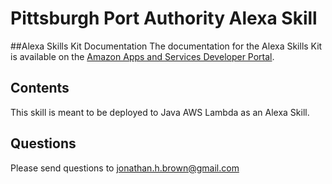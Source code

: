# Pittsburgh Port Authority Alexa Skill

##Alexa Skills Kit Documentation
The documentation for the Alexa Skills Kit is available on the [Amazon Apps and Services Developer Portal](https://developer.amazon.com/appsandservices/solutions/alexa/alexa-skills-kit/).

## Contents
This skill is meant to be deployed to Java AWS Lambda as an Alexa Skill.

## Questions
Please send questions to jonathan.h.brown@gmail.com
